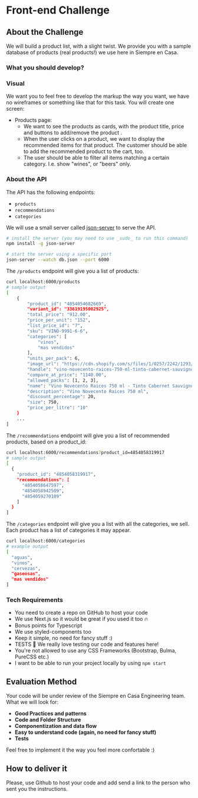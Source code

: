 # Front-end Challenge

## About the Challenge 

We will build a product list, with a slight twist. We provide you with a sample database of products (real products!) we use here in Siempre en Casa. 

### What you should develop?

### Visual
We want you to feel free to develop the markup the way you want, we have no wireframes or something like that for this task. You will create one screen:
  - Products page:
    - We want to see the products as cards, with the product title, price and buttons to add/remove the product .
    - When the user clicks on a product, we want to display the recommended items for that product. The customer should be able to add the recommended product to the cart, too.
    - The user should be able to filter all items matching a certain category. I.e. show "wines", or "beers" only.

### About the API
The API has the following endpoints: 
- `products`
- `recommendations`
- `categories`

We will use a small server called [json-server](https://github.com/typicode/json-server) to serve the API.

```bash
# install the server (you may need to use _sudo_ to run this command)
npm install -g json-server

# start the server using a specific port
json-server --watch db.json --port 6000
```

The `/products` endpoint will give you a list of products: 
```bash
curl localhost:6000/products
# sample output
[
    {
        "product_id": "4854054682669",
        "variant_id": "33619195002925",
        "total_price": "912.00",
        "price_per_unit": "152",
        "list_price_id": "7",
        "sku": "VINO-9991-6-6",
        "categories": [
            "vinos",
            "mas vendidos"
        ],
        "units_per_pack": 6,
        "image_url": "https://cdn.shopify.com/s/files/1/0257/2242/1293/products/SEC-Vinos-Novecento-Raices-Cabernet.jpg?v=1585767255",
        "handle": "vino-novecento-raices-750-ml-tinto-cabernet-sauvignon",
        "compare_at_price": "1140.00",
        "allowed_packs": [1, 2, 3],
        "name": "Vino Novecento Raices 750 ml - Tinto Cabernet Sauvignon",
        "description": "Vino Novecento Raices 750 ml",
        "discount_percentage": 20,
        "size": 750,
        "price_per_litre": "10"
    }
    ...
]
```

The `/recommendations` endpoint will give you a list of recommended products, based on a product_id: 
```bash
curl localhost:6000/recommendations?product_id=4854058319917
# sample output
[
  {
    "product_id": "4854058319917",
    "recommendations": [
      "4854058647597",
      "4854058942509",
      "4854059270189"
    ]
  }
]
```

The `/categories` endpoint will give you a list with all the categories, we sell. Each product has a list of categories it may appear.
```bash
curl localhost:6000/categories
# example output
[
  "aguas",
  "vinos",
  "cervezas",
  "gaseosas",
  "mas vendidos"
]
```


### Tech Requirements
- You need to create a repo on GitHub to host your code
- We use Next.js so it would be great if you used it too 🔥
- Bonus points for Typescript
- We use styled-components too
- Keep it simple, no need for fancy stuff :)
- TESTS 💛 We really love testing our code and features here!
- You're not allowed to use any CSS Frameworks (Bootstrap, Bulma, PureCSS etc.)
- I want to be able to run your project locally by using `npm start`

## Evaluation Method

Your code will be under review of the Siempre en Casa Engineering team. What we will look for:
- **Good Practices and patterns**
- **Code and Folder Structure**
- **Componentization and data flow**
- **Easy to understand code (again, no need for fancy stuff)**
- **Tests**

Feel free to implement it the way you feel more confortable :)

## How to deliver it

Please, use Github to host your code and add send a link to the person who sent you the instructions. 